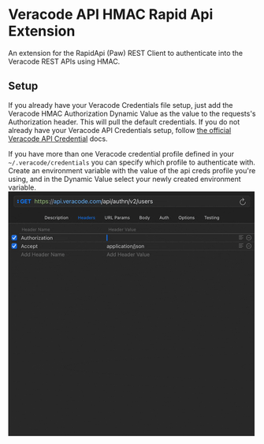 # Veracode API HMAC Rapid Api Extension

An extension for the RapidApi (Paw) REST Client to authenticate into the Veracode REST APIs using HMAC.

## Setup

If you already have your Veracode Credentials file setup, just add the Veracode HMAC Authorization Dynamic Value as the value to the requests's Authorization header. This will pull the default credentials. If you do not already have your Veracode API Credentials setup, follow [the official Veracode API Credential](https://docs.veracode.com/r/c_configure_api_cred_file) docs.

If you have more than one Veracode credential profile defined in your `~/.veracode/credentials` you can specify which profile to authenticate with. Create an environment variable with the value of the api creds profile you're using, and in the Dynamic Value select your newly created environment variable.
![Example Profile Env Variable Setup GIF](setup_example.gif)
